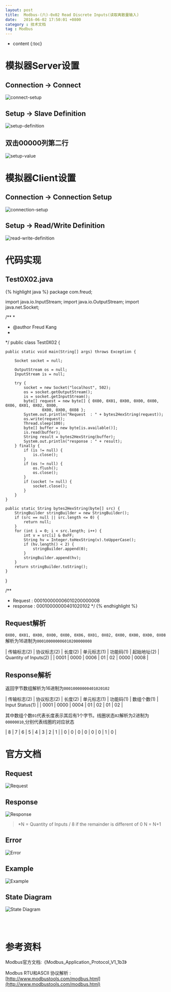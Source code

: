 ```yaml
---
layout: post
title:  Modbus-(六)-0x02 Read Discrete Inputs(读取离散量输入)
date:   2016-06-02 17:50:01 +0800
category : 技术文档
tag : Modbus
---
```


* content
{:toc}

模拟器Server设置
=============================

Connection -> Connect
-----------------------------

![connect-setup](/images/blog/modbus/modbus-05-02-read-discrete-inputs/06-modbus-slave-connect-setup.png)

Setup -> Slave Definition
-----------------------------

![setup-definition](/images/blog/modbus/modbus-05-02-read-discrete-inputs/07-modbus-slave-setup-definition.png)

双击00000列第二行
-----------------------------

![setup-value](/images/blog/modbus/modbus-05-02-read-discrete-inputs/08-modbus-slave-setup-value.png)


模拟器Client设置
=============================

Connection -> Connection Setup
-----------------------------

![connection-setup](/images/blog/modbus/modbus-05-02-read-discrete-inputs/09-modbus-pool-connection-setup.png)

Setup -> Read/Write Definition
-----------------------------

![read-write-definition](/images/blog/modbus/modbus-05-02-read-discrete-inputs/10-modbus-pool-read-write-definition.png)

代码实现
=============================

Test0X02.java
-----------------------------

{% highlight java %}
package com.freud;

import java.io.InputStream;
import java.io.OutputStream;
import java.net.Socket;

/**
 * 
 * @author Freud Kang
 *
 */
public class Test0X02 {

	public static void main(String[] args) throws Exception {

		Socket socket = null;

		OutputStream os = null;
		InputStream is = null;

		try {
			socket = new Socket("localhost", 502);
			os = socket.getOutputStream();
			is = socket.getInputStream();
			byte[] request = new byte[] { 0X00, 0X01, 0X00, 0X00, 0X00, 0X06, 0X01, 0X02, 0X00,
					0X00, 0X00, 0X08 };
			System.out.println("Request  : " + bytes2HexString(request));
			os.write(request);
			Thread.sleep(100);
			byte[] buffer = new byte[is.available()];
			is.read(buffer);
			String result = bytes2HexString(buffer);
			System.out.println("response : " + result);
		} finally {
			if (is != null) {
				is.close();
			}
			if (os != null) {
				os.flush();
				os.close();
			}
			if (socket != null) {
				socket.close();
			}
		}
	}

	public static String bytes2HexString(byte[] src) {
		StringBuilder stringBuilder = new StringBuilder();
		if (src == null || src.length <= 0) {
			return null;
		}
		for (int i = 0; i < src.length; i++) {
			int v = src[i] & 0xFF;
			String hv = Integer.toHexString(v).toUpperCase();
			if (hv.length() < 2) {
				stringBuilder.append(0);
			}
			stringBuilder.append(hv);
		}
		return stringBuilder.toString();
	}
}

/**
 * Request  : 000100000006010200000008
 * response : 00010000000401020102
 */
{% endhighlight %}

Request解析
-----------------------------

`0X00, 0X01, 0X00, 0X00, 0X00, 0X06, 0X01, 0X02, 0X00, 0X00, 0X00, 0X08`解析为16进制为`000100000006010200000008`

| 传输标志(2) | 协议标志(2) | 长度(2) | 单元标志(1) | 功能码(1) | 起始地址(2) | Quantity of Inputs(2) |
| 0001        | 0000        | 0006    | 01          | 02        | 0000        | 0008                  |

Response解析
-----------------------------

返回字节数组解析为16进制为`00010000000401020102`

| 传输标志(2) | 协议标志(2) | 长度(2) | 单元标志(1) | 功能码(1) | 数组个数(1) | Input Status(1) |
| 0001        | 0000        | 0004    | 01          | 02        | 01          | 02              |

其中数组个数`01`代表长度表示其后有1个字节。线圈状态`02`解析为2进制为`00000010`,分别代表线圈的对应状态

| 8 | 7 | 6 | 5 | 4 | 3 | 2 | 1 |
| 0 | 0 | 0 | 0 | 0 | 0 | 1 | 0 |


官方文档
=============================

Request
-----------------------------

![Request](/images/blog/modbus/modbus-05-02-read-discrete-inputs/01_Request.png)

Response
-----------------------------

![Response](/images/blog/modbus/modbus-05-02-read-discrete-inputs/02_Response.png)

> *N = Quantity of Inputs / 8 if the remainder is different of 0  N = N+1

Error
-----------------------------

![Error](/images/blog/modbus/modbus-05-02-read-discrete-inputs/03_Error.png)

Example
-----------------------------

![Example](/images/blog/modbus/modbus-05-02-read-discrete-inputs/04_Example.png)

State Diagram
-----------------------------

![State Diagram](/images/blog/modbus/modbus-05-02-read-discrete-inputs/05_State_Diagram.png)


<br>
<br>

参考资料
================================

Modbus官方文档:《Modbus_Application_Protocol_V1_1b3》

Modbus RTU和ASCII 协议解析 : [http://www.modbustools.com/modbus.html](http://www.modbustools.com/modbus.html)
